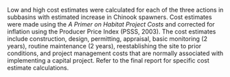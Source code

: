 Low and high cost estimates were calculated for each of the three actions in subbasins with estimated increase in Chinook spawners. Cost estimates were made using the *A Primer on Habitat Project Costs* and corrected for inflation using the Producer Price Index (PSSS, 2003). The cost estimates include construction, design, permitting, appraisal, basic monitoring (2 years), routine maintenance (2 years), reestablishing the site to prior conditions, and project management costs that are normally associated with implementing a capital project. Refer to the final report for specific cost estimate calculations.<br><br>